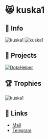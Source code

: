 # 😸 kuska1
## 📑 Info

![kuska1](https://github-readme-stats.vercel.app/api?username=kuska1&show_icons=true&locale=en&theme=dark&hide_border=true&icon_color=ffffff&cache_seconds=86400&border_radius=24&show=reviews,discussions_started,discussions_answered,prs_merged,prs_merged_percentage") ![kuska1](https://github-readme-stats.vercel.app/api/top-langs?username=kuska1&show_icons=true&locale=en&layout=normal&theme=dark&hide_border=true&cache_seconds=86400&border_radius=24)

## 📂 Projects

[![DotaHelper](https://github-readme-stats.vercel.app/api/pin/?username=kuska1&repo=DotaHelper&theme=dark&icon_color=ffffff&hide_border=true&cache_seconds=86400&border_radius=24)](https://github.com/kuska1/DotaHelper)

## 🏆 Trophies

![kuska1](https://github-profile-trophy.vercel.app/?username=kuska1&column=6&margin-w=15&margin-h=15&no-bg=true&no-frame=true&theme=onestar)

## 🔗 Links

- [Mail](mailto:kusakaonelove@gmail.com)
- [Telegram](https://t.me/Ym9nZGFu)

